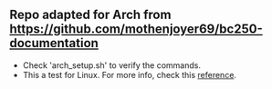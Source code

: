 ## Repo adapted for Arch from https://github.com/mothenjoyer69/bc250-documentation
- Check 'arch_setup.sh' to verify the commands.
- This a test for Linux. For more info, check this [reference](https://github.com/mothenjoyer69/bc250-documentation/blob/main/README.md).
